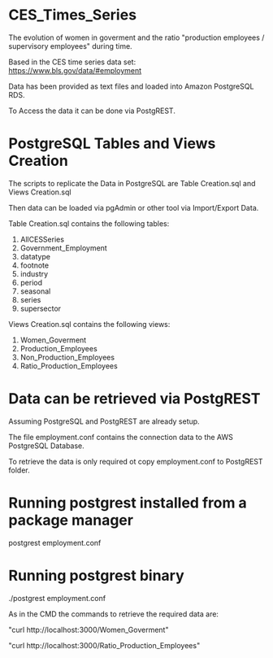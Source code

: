 # CES_Times_Series

The evolution of women in goverment and the ratio "production employees / supervisory employees" during time.

Based in the CES time series data set: https://www.bls.gov/data/#employment

Data has been provided as text files and loaded into Amazon PostgreSQL RDS.

To Access the data it can be done via PostgREST.

# PostgreSQL Tables and Views Creation

The scripts to replicate the Data in PostgreSQL are Table Creation.sql and Views Creation.sql

Then data can be loaded via pgAdmin or other tool via Import/Export Data.

Table Creation.sql contains the following tables:

  1. AllCESSeries
  2. Government_Employment
  3. datatype
  4. footnote
  5. industry
  6. period
  7. seasonal
  8. series
  9. supersector

Views Creation.sql contains the following views:

  1. Women_Goverment
  2. Production_Employees
  3. Non_Production_Employees
  4. Ratio_Production_Employees

# Data can be retrieved via PostgREST

Assuming PostgreSQL and PostgREST are already setup.

The file employment.conf contains the connection data to the AWS PostgreSQL Database.

To retrieve the data is only required ot copy employment.conf to PostgREST folder.

# Running postgrest installed from a package manager
postgrest employment.conf

# Running postgrest binary
./postgrest employment.conf

As in the CMD the commands to retrieve the required data are:

"curl http://localhost:3000/Women_Goverment"

"curl http://localhost:3000/Ratio_Production_Employees"

